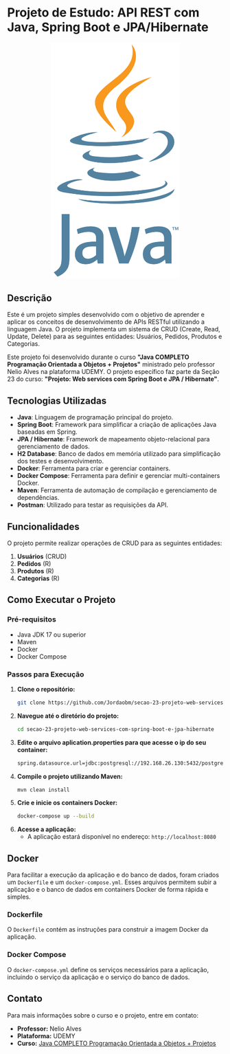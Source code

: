 # Projeto de Estudo: API REST com Java, Spring Boot e JPA/Hibernate

<div align="center">
  <img alt="Java" title="Java" src="https://github.com/Jordaobm/secao-23-projeto-web-services-com-spring-boot-e-jpa-hibernate/blob/main/doc/java.png" width="300px" />
</div>

## Descrição

Este é um projeto simples desenvolvido com o objetivo de aprender e aplicar os conceitos de desenvolvimento de APIs RESTful utilizando a linguagem Java. O projeto implementa um sistema de CRUD (Create, Read, Update, Delete) para as seguintes entidades: Usuários, Pedidos, Produtos e Categorias.

Este projeto foi desenvolvido durante o curso **"Java COMPLETO Programação Orientada a Objetos + Projetos"** ministrado pelo professor Nelio Alves na plataforma UDEMY. O projeto específico faz parte da Seção 23 do curso: **"Projeto: Web services com Spring Boot e JPA / Hibernate"**.

## Tecnologias Utilizadas

- **Java**: Linguagem de programação principal do projeto.
- **Spring Boot**: Framework para simplificar a criação de aplicações Java baseadas em Spring.
- **JPA / Hibernate**: Framework de mapeamento objeto-relacional para gerenciamento de dados.
- **H2 Database**: Banco de dados em memória utilizado para simplificação dos testes e desenvolvimento.
- **Docker**: Ferramenta para criar e gerenciar containers.
- **Docker Compose**: Ferramenta para definir e gerenciar multi-containers Docker.
- **Maven**: Ferramenta de automação de compilação e gerenciamento de dependências.
- **Postman**: Utilizado para testar as requisições da API.

## Funcionalidades

O projeto permite realizar operações de CRUD para as seguintes entidades:

1. **Usuários** (CRUD)
2. **Pedidos** (R)
3. **Produtos** (R)
4. **Categorias** (R)

## Como Executar o Projeto

### Pré-requisitos

- Java JDK 17 ou superior
- Maven
- Docker
- Docker Compose

### Passos para Execução

1. **Clone o repositório:**
   ```sh
   git clone https://github.com/Jordaobm/secao-23-projeto-web-services-com-spring-boot-e-jpa-hibernate
   ```
2. **Navegue até o diretório do projeto:**
   ```sh
   cd secao-23-projeto-web-services-com-spring-boot-e-jpa-hibernate
   ```
3. **Edite o arquivo aplication.properties para que acesse o ip do seu container:**
   ```sh
   spring.datasource.url=jdbc:postgresql://192.168.26.130:5432/postgres
   ```
4. **Compile o projeto utilizando Maven:**
   ```sh
   mvn clean install
   ```
5. **Crie e inicie os containers Docker:**
   ```sh
   docker-compose up --build
   ```
6. **Acesse a aplicação:**
   - A aplicação estará disponível no endereço: `http://localhost:8080`

## Docker

Para facilitar a execução da aplicação e do banco de dados, foram criados um `Dockerfile` e um `docker-compose.yml`. Esses arquivos permitem subir a aplicação e o banco de dados em containers Docker de forma rápida e simples.

### Dockerfile

O `Dockerfile` contém as instruções para construir a imagem Docker da aplicação.

### Docker Compose

O `docker-compose.yml` define os serviços necessários para a aplicação, incluindo o serviço da aplicação e o serviço do banco de dados.

## Contato

Para mais informações sobre o curso e o projeto, entre em contato:

- **Professor:** Nelio Alves
- **Plataforma:** UDEMY
- **Curso:** [Java COMPLETO Programação Orientada a Objetos + Projetos](https://www.udemy.com/course/java-completo-programacao-orientada-a-objetos-projetos/)
